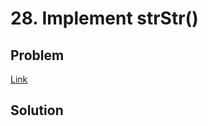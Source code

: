# 28. Implement strStr()
## Problem
[Link](https://leetcode.com/problems/remove-element/)
## Solution
```python

```
